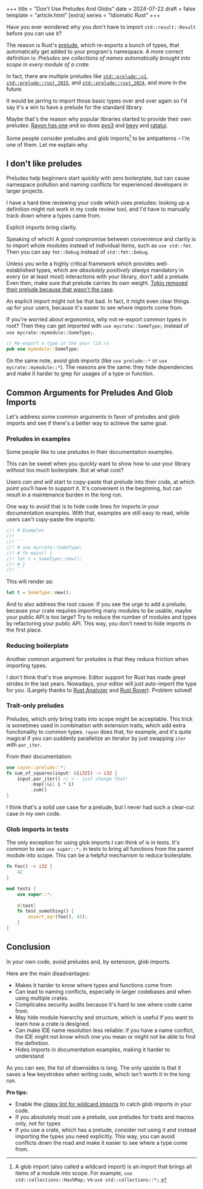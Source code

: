 +++
title = "Don't Use Preludes And Globs"
date = 2024-07-22
draft = false
template = "article.html"
[extra]
series = "Idiomatic Rust"
+++

Have you ever wondered why you don't have to import `std::result::Result` before you can use it?

The reason is Rust's [prelude](https://doc.rust-lang.org/std/prelude/index.html), which re-exports a bunch of types, that automatically get added to your program's namespace.
A more correct definition is: *Preludes are collections of names automatically brought into scope in every module of a crate.*

In fact, there are multiple preludes like
[`std::prelude::v1`](https://doc.rust-lang.org/std/prelude/v1/index.html), [`std::prelude::rust_2015`](https://doc.rust-lang.org/std/prelude/rust_2015/index.html), and [`std::prelude::rust_2024`](https://doc.rust-lang.org/nightly/std/prelude/rust_2024/index.html), and more in the future.

It would be jarring to import those basic types over and over again so I'd say it's a win to have a prelude for the standard library.

Maybe that's the reason why popular libraries started to provide their own preludes: [Rayon has one](https://docs.rs/rayon/latest/rayon/prelude/index.html) and so does 
[pyo3](https://docs.rs/pyo3/latest/pyo3/prelude/index.html) and [bevy](https://docs.rs/bevy/latest/bevy/prelude/index.html) and
[ratatui](https://docs.rs/ratatui/latest/ratatui/prelude/index.html). 

Some people consider preludes and glob imports[^1] to be antipatterns &ndash; I'm one of them. Let me explain why.

[^1]: A glob import (also called a wildcard import) is an import that brings all items of a module into scope. For example, `use std::collections::HashMap;` vs `use std::collections::*;`. 

## I don't like preludes

Preludes help beginners start quickly with zero boilerplate, but can cause namespace pollution and naming conflicts for experienced developers in larger projects.

I have a hard time reviewing your code which uses preludes: looking up a definition might not work in my code review tool, and I'd have to manually track down where a types came from.

Explicit imports bring clarity.

Speaking of which! A good compromise between convenience and clarity is to import whole modules instead of individual items, such as `use std::fmt`. Then you can say `fmt::Debug` instead of `std::fmt::Debug`.

Unless you write a highly critical framework which provides well-established types, which are *absolutely positively always* mandatory in every (or at least most) interactions with your library, don't add a prelude. Even then, make sure that prelude carries its own weight. [Tokio removed their prelude because that wasn't the case](https://github.com/tokio-rs/tokio/issues/3257).

An explicit import might not be that bad. In fact, it might even clear things up for your users, because it's easier to see where imports come from.

If you're worried about ergonomics, why not re-export common types in root? Then they can get imported with `use mycrate::SomeType;` instead of `use mycrate::mymodule::SomeType;`.

```rust
// Re-export a type in the your lib.rs
pub use mymodule::SomeType;
```

On the same note, avoid glob imports (like `use prelude::*`
or `use mycrate::mymodule::*`).
The reasons are the same: they hide dependencies and make it harder to grep for usages of a type or function.

## Common Arguments for Preludes And Glob Imports

Let's address some common arguments in favor of preludes and glob imports
and see if there's a better way to achieve the same goal.

### Preludes in examples

Some people like to use preludes in their documentation examples.

This can be sweet when you quickly want to show how to use your library without too much boilerplate. But at what cost?

Users *can and will* start to copy-paste that prelude into their code, at which point you'll have to support it. It's convenient in the beginning, but can result in a maintenance burden in the long run.

One way to avoid that is to hide code lines for imports in your documentation examples. With that, examples are still easy to read, while users can't copy-paste the imports:

```rust
//! # Examples
//!
//! ```
//! # use mycrate::SomeType;
//! # fn main() {
//! let t = SomeType::new(); 
//! # }
//! ```
```

This will render as:

```rust
let t = SomeType::new();
```

And to also address the root cause: If you see the urge to add a prelude, because your crate requires importing many modules to be usable, maybe your public API is too large? Try to reduce the number of modules and types by refactoring your public API. This way, you don't need to hide imports in the first place.

### Reducing boilerplate

Another common argument for preludes is that they reduce friction when importing types.

I don't think that's true anymore. Editor support for Rust has made great strides in the last years. Nowadays, your editor will just auto-import the type for you. (Largely thanks to [Rust Analyzer](https://rust-analyzer.github.io/) and [Rust Rover](https://www.jetbrains.com/rust/)). Problem solved!

### Trait-only preludes

Preludes, which only bring traits into scope might be acceptable.
This trick is sometimes used in combination with extension traits, which add extra functionality to common types. `rayon` does that, for example, and it's quite magical if you can suddenly parallelize an iterator by just swapping `iter` with `par_iter`.

From their documentation:

```rust
use rayon::prelude::*;
fn sum_of_squares(input: &[i32]) -> i32 {
    input.par_iter() // <-- just change that!
         .map(|&i| i * i)
         .sum()
}
```

I think that's a solid use case for a prelude, but I never had such a clear-cut case in my own code.

### Glob imports in tests

The only exception for using glob imports I can think of is in tests. It's common to see `use super::*;` in tests to bring all functions from the parent module into scope. This can be a helpful mechanism to reduce boilerplate.

```rust
fn foo() -> i32 {
    42
}

mod tests {
    use super::*;
    
    #[test]
    fn test_something() {
        assert_eq!(foo(), 42);
    }
}
```

## Conclusion

In your own code, avoid preludes and, by extension, glob imports.

Here are the main disadvantages:

- Makes it harder to know where types and functions come from
- Can lead to naming conflicts, especially in larger codebases and when using multiple crates.
- Complicates security audits because it's hard to see where code came from.
- May hide module hierarchy and structure, which is useful if you want to learn how a crate is designed.
- Can make IDE name resolution less reliable: if you have a name conflict, the IDE might not know which one you mean or might not be able to find the definition. 
- Hides imports in documentation examples, making it harder to understand

As you can see, the list of downsides is long. The only upside is that it saves a few keystrokes when writing code, which isn't worth it in the long run.

**Pro tips:**

- Enable the [clippy lint for wildcard imports](https://rust-lang.github.io/rust-clippy/master/index.html#/wildcard_imports) to catch glob imports in your code.
- If you absolutely must use a prelude, use preludes for traits and macros only, not for types
- If you use a crate, which has a prelude, consider not using it and instead importing the types you need explicitly. This way, you can avoid conflicts down the road and make it easier to see where a type come from.
